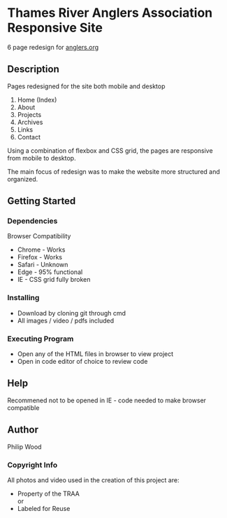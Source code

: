 # Thames River Anglers Association Responsive Site

6 page redesign for <a href="http://anglers.org/">anglers.org</a>

## Description

Pages redesigned for the site both mobile and desktop

<ol>
    <li>Home (Index)</li>
    <li>About</li>
    <li>Projects</li>
    <li>Archives</li>
    <li>Links</li>
    <li>Contact</li>
</ol>

Using a combination of flexbox and CSS grid, the pages are responsive from mobile to desktop.

The main focus of redesign was to make the website more structured and organized.

## Getting Started

### Dependencies

Browser Compatibility

<ul>
    <li>Chrome - Works</li>
    <li>Firefox - Works</li>
    <li>Safari - Unknown</li>
    <li>Edge - 95% functional</li>
    <li>IE - CSS grid fully broken</li>
</ul>

### Installing

<ul>
    <li>Download by cloning git through cmd</li>
    <li>All images / video / pdfs included</li>
</ul>

### Executing Program

<ul>
    <li>Open any of the HTML files in browser to view project</li>
    <li>Open in code editor of choice to review code</li>
</ul>

## Help

Recommened not to be opened in IE - code needed to make browser compatible 

## Author

Philip Wood

### Copyright Info

All photos and video used in the creation of this project are:

<ul>
    <li>Property of the TRAA</li>
    or
    <li>Labeled for Reuse</li>
</ul>









